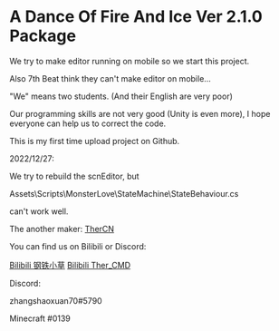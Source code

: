 # A Dance Of Fire And Ice Ver 2.1.0 Package

We try to make editor running on mobile so we start this project.

Also 7th Beat think they can't make editor on mobile...

"We" means two students. (And their English are very poor)

Our programming skills are not very good (Unity is even more), I hope everyone can help us to correct the code.

This is my first time upload project on Github.



2022/12/27:

We try to rebuild the scnEditor, but

Assets\Scripts\MonsterLove\StateMachine\StateBehaviour.cs 

can't work well.





The another maker: [TherCN](https://github.com/TherCN/)

You can find us on Bilibili or Discord:

[Bilibili 钢铁小草](https://space.bilibili.com/37078741)  [Bilibili Ther_CMD](https://space.bilibili.com/425111197)

Discord:

zhangshaoxuan70#5790

Minecraft #0139

